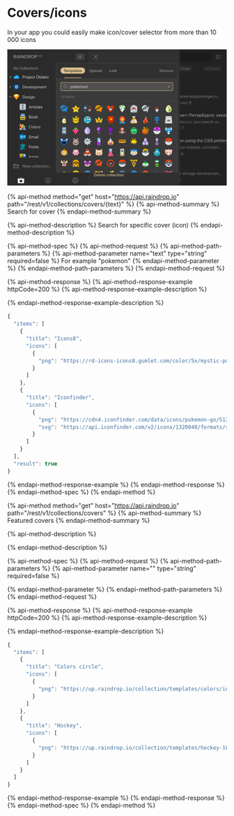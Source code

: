 # Covers/icons

In your app you could easily make icon/cover selector from more than 10 000 icons

![](../../.gitbook/assets/icon-finder.png)

{% api-method method="get" host="https://api.raindrop.io" path="/rest/v1/collections/covers/{text}" %}
{% api-method-summary %}
Search for cover
{% endapi-method-summary %}

{% api-method-description %}
Search for specific cover \(icon\)
{% endapi-method-description %}

{% api-method-spec %}
{% api-method-request %}
{% api-method-path-parameters %}
{% api-method-parameter name="text" type="string" required=false %}
For example "pokemon"
{% endapi-method-parameter %}
{% endapi-method-path-parameters %}
{% endapi-method-request %}

{% api-method-response %}
{% api-method-response-example httpCode=200 %}
{% api-method-response-example-description %}

{% endapi-method-response-example-description %}

```javascript
{
  "items": [
    {
      "title": "Icons8",
      "icons": [
        {
          "png": "https://rd-icons-icons8.gumlet.com/color/5x/mystic-pokemon.png?fill-color=transparent"
        }
      ]
    },
    {
      "title": "Iconfinder",
      "icons": [
        {
          "png": "https://cdn4.iconfinder.com/data/icons/pokemon-go/512/Pokemon_Go-01-128.png",
          "svg": "https://api.iconfinder.com/v2/icons/1320040/formats/svg/1760420/download"
        }
      ]
    }
  ],
  "result": true
}
```
{% endapi-method-response-example %}
{% endapi-method-response %}
{% endapi-method-spec %}
{% endapi-method %}

{% api-method method="get" host="https://api.raindrop.io" path="/rest/v1/collections/covers" %}
{% api-method-summary %}
Featured covers
{% endapi-method-summary %}

{% api-method-description %}

{% endapi-method-description %}

{% api-method-spec %}
{% api-method-request %}
{% api-method-path-parameters %}
{% api-method-parameter name="" type="string" required=false %}

{% endapi-method-parameter %}
{% endapi-method-path-parameters %}
{% endapi-method-request %}

{% api-method-response %}
{% api-method-response-example httpCode=200 %}
{% api-method-response-example-description %}

{% endapi-method-response-example-description %}

```javascript
{
  "items": [
    {
      "title": "Colors circle",
      "icons": [
        {
          "png": "https://up.raindrop.io/collection/templates/colors/ios1.png"
        }
      ]
    },
    {
      "title": "Hockey",
      "icons": [
        {
          "png": "https://up.raindrop.io/collection/templates/hockey-18/12i.png"
        }
      ]
    }
  ]
}
```
{% endapi-method-response-example %}
{% endapi-method-response %}
{% endapi-method-spec %}
{% endapi-method %}

